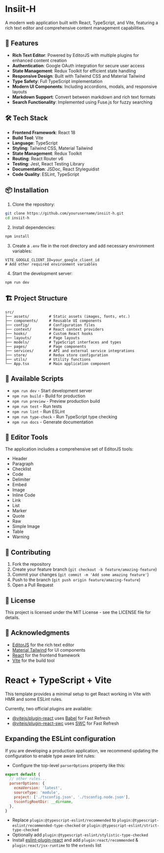 # Insiit-H

A modern web application built with React, TypeScript, and Vite, featuring a rich text editor and comprehensive content management capabilities.

## 🚀 Features

- **Rich Text Editor**: Powered by EditorJS with multiple plugins for enhanced content creation
- **Authentication**: Google OAuth integration for secure user access
- **State Management**: Redux Toolkit for efficient state handling
- **Responsive Design**: Built with Tailwind CSS and Material Tailwind
- **Type Safety**: Full TypeScript implementation
- **Modern UI Components**: Including accordions, modals, and responsive layouts
- **Markdown Support**: Convert between markdown and rich text formats
- **Search Functionality**: Implemented using Fuse.js for fuzzy searching

## 🛠️ Tech Stack

- **Frontend Framework**: React 18
- **Build Tool**: Vite
- **Language**: TypeScript
- **Styling**: Tailwind CSS, Material Tailwind
- **State Management**: Redux Toolkit
- **Routing**: React Router v6
- **Testing**: Jest, React Testing Library
- **Documentation**: JSDoc, React Styleguidist
- **Code Quality**: ESLint, TypeScript

## 📦 Installation

1. Clone the repository:
```bash
git clone https://github.com/yourusername/insiit-h.git
cd insiit-h
```

2. Install dependencies:
```bash
npm install
```

3. Create a `.env` file in the root directory and add necessary environment variables:
```env
VITE_GOOGLE_CLIENT_ID=your_google_client_id
# Add other required environment variables
```

4. Start the development server:
```bash
npm run dev
```

## 🏗️ Project Structure

```
src/
├── assets/         # Static assets (images, fonts, etc.)
├── components/     # Reusable UI components
├── config/         # Configuration files
├── context/        # React context providers
├── hooks/          # Custom React hooks
├── layouts/        # Page layouts
├── models/         # TypeScript interfaces and types
├── pages/          # Page components
├── services/       # API and external service integrations
├── store/          # Redux store configuration
├── utils/          # Utility functions
└── App.tsx         # Main application component
```

## 🧪 Available Scripts

- `npm run dev` - Start development server
- `npm run build` - Build for production
- `npm run preview` - Preview production build
- `npm run test` - Run tests
- `npm run lint` - Run ESLint
- `npm run type-check` - Run TypeScript type checking
- `npm run docs` - Generate documentation

## 🔧 Editor Tools

The application includes a comprehensive set of EditorJS tools:

- Header
- Paragraph
- Checklist
- Code
- Delimiter
- Embed
- Image
- Inline Code
- Link
- List
- Marker
- Quote
- Raw
- Simple Image
- Table
- Warning

## 🤝 Contributing

1. Fork the repository
2. Create your feature branch (`git checkout -b feature/amazing-feature`)
3. Commit your changes (`git commit -m 'Add some amazing feature'`)
4. Push to the branch (`git push origin feature/amazing-feature`)
5. Open a Pull Request

## 📝 License

This project is licensed under the MIT License - see the LICENSE file for details.

## 🙏 Acknowledgments

- [EditorJS](https://editorjs.io/) for the rich text editor
- [Material Tailwind](https://material-tailwind.com/) for UI components
- [React](https://reactjs.org/) for the frontend framework
- [Vite](https://vitejs.dev/) for the build tool

# React + TypeScript + Vite

This template provides a minimal setup to get React working in Vite with HMR and some ESLint rules.

Currently, two official plugins are available:

- [@vitejs/plugin-react](https://github.com/vitejs/vite-plugin-react/blob/main/packages/plugin-react/README.md) uses [Babel](https://babeljs.io/) for Fast Refresh
- [@vitejs/plugin-react-swc](https://github.com/vitejs/vite-plugin-react-swc) uses [SWC](https://swc.rs/) for Fast Refresh

## Expanding the ESLint configuration

If you are developing a production application, we recommend updating the configuration to enable type aware lint rules:

- Configure the top-level `parserOptions` property like this:

```js
export default {
  // other rules...
  parserOptions: {
    ecmaVersion: 'latest',
    sourceType: 'module',
    project: ['./tsconfig.json', './tsconfig.node.json'],
    tsconfigRootDir: __dirname,
  },
}
```

- Replace `plugin:@typescript-eslint/recommended` to `plugin:@typescript-eslint/recommended-type-checked` or `plugin:@typescript-eslint/strict-type-checked`
- Optionally add `plugin:@typescript-eslint/stylistic-type-checked`
- Install [eslint-plugin-react](https://github.com/jsx-eslint/eslint-plugin-react) and add `plugin:react/recommended` & `plugin:react/jsx-runtime` to the `extends` list
